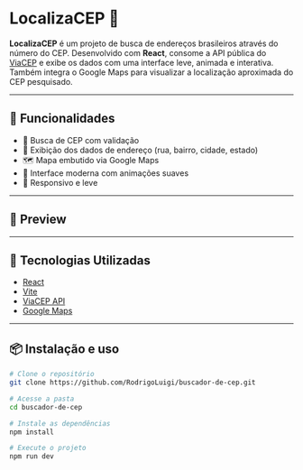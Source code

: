 # LocalizaCEP 🧭

**LocalizaCEP** é um projeto de busca de endereços brasileiros através do número do CEP. Desenvolvido com **React**, consome a API pública do [ViaCEP](https://viacep.com.br/) e exibe os dados com uma interface leve, animada e interativa. Também integra o Google Maps para visualizar a localização aproximada do CEP pesquisado.

---

## 🚀 Funcionalidades

- 🔎 Busca de CEP com validação
- 📍 Exibição dos dados de endereço (rua, bairro, cidade, estado)
- 🗺️ Mapa embutido via Google Maps
- 🎨 Interface moderna com animações suaves
- 📱 Responsivo e leve

---

## 📸 Preview

---

## 🧰 Tecnologias Utilizadas

- [React](https://reactjs.org/)
- [Vite](https://vitejs.dev/)
- [ViaCEP API](https://viacep.com.br/)
- [Google Maps](https://www.google.com/maps)

---

## 📦 Instalação e uso

```bash
# Clone o repositório
git clone https://github.com/RodrigoLuigi/buscador-de-cep.git

# Acesse a pasta
cd buscador-de-cep

# Instale as dependências
npm install

# Execute o projeto
npm run dev
```
